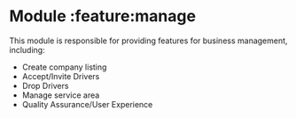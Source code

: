 # Module :feature:manage
This module is responsible for providing features for business management, including:
* Create company listing
* Accept/Invite Drivers
* Drop Drivers
* Manage service area
* Quality Assurance/User Experience
